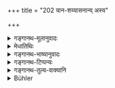 +++
title = "202 यान-शय्यासनान्य् अस्य"

+++

<details><summary>गङ्गानथ-मूलानुवादः</summary>

By using another person’s conveyance, couch, seat, well, garden or house,—when these have not been given,—one becomes the partaker of the fourth part of that person’s sins.—(202)
</details>

<details><summary>मेधातिथिः</summary>

**याना**दिनि परकीयान्य् **अदत्तान्य् उपयुञ्जान एनसस्** तदीयस्य **तुरीयभाक्** चतुर्थं भागं प्राप्नुयात् । 

- <u>अत्र</u> कश्चिद् आह- "अदत्तानीति वचनात् सर्वार्थतयाप्य् उपकल्पितानि नोपयोज्यानि" । 

- <u>तद् अयुक्तम्</u>। परकीयाधिकारात् । न च तानि परकीयानि । त्यक्तं हि तत् सम्यक् । तुरीयग्रहणम् अविवक्षितम् इति प्राग् एव व्याख्यातम् ॥ ४.२०२ ॥
</details>

<details><summary>गङ्गानथ-भाष्यानुवादः</summary>

If one uses the conveyance, etc., that belong to another person, and have not been given, one comes to partake of the fourth part of the sins of that person.

Some persons assert in this connection that, since the text uses the terra ‘*when these hive not been given*,’ what is meant is that one should not use these things when they have been assigned for public use.

This is not right; because the prohibition herein contained refers to
*what belongs to another person*; and what 1 ms been assigned for public
use does not *belong to another person*; since he has already renounced his proprietory right over them, in the proper manner.

The specification of the ‘*fourth part*’ is not meant to be emphasized; as has been already explained before.—(202)
</details>

<details><summary>गङ्गानथ-टिप्पन्यः</summary>

This verse is quoted in *Aparārka* (p. 237).
</details>

<details><summary>गङ्गानथ-तुल्य-वाक्यानि</summary>

*Yājñavalkya* (l.160).—‘He shall avoid beds, seats, gardens, horses and
conveyances belonging to others, unless they are offered to him.’
</details>

<details><summary>Bühler</summary>

202	He who uses without permission a carriage, a bed, a seat, a well, a garden or a house belonging to an (other man), takes upon himself one fourth of (the owner's) guilt.
</details>
